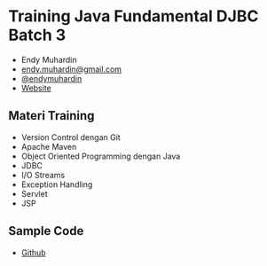 # Training Java Fundamental DJBC Batch 3 #

* Endy Muhardin
* [endy.muhardin@gmail.com](mailto:endy.muhardin@gmail.com)
* [@endymuhardin](http://twitter.com/endymuhardin)
* [Website](http://software.endy.muhardin.com)

## Materi Training ##

* Version Control dengan Git
* Apache Maven
* Object Oriented Programming dengan Java
* JDBC
* I/O Streams
* Exception Handling
* Servlet
* JSP

## Sample Code ##

* [Github](https://github.com/artivisi/training-java-fundamental-2014-02)
